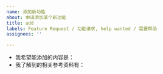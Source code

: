 ```yaml
---
name: 添加新功能
about: 申请添加某个新功能
title: add
labels: Feature Request / 功能请求, help wanted / 需要帮助
assignees: ''

---
```


<!-- 
首先，十分欢迎你来给 OI WIki 开 issue，在提交之前，请花时间阅读一下这个模板的内容，谢谢合作！
- issue 标题请写清 'add ' + 要添加的内容
- 如果涉及到添加新页面的，建议顺便注明英文名称
-->

- 我希望能添加的内容是：
- 我了解到的相关参考资料有：
